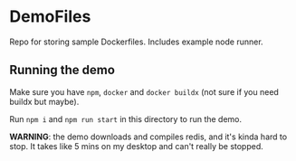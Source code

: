 # DemoFiles

Repo for storing sample Dockerfiles. Includes example node runner.

## Running the demo

Make sure you have `npm`, `docker` and `docker buildx` (not sure if you need buildx but maybe).

Run `npm i` and `npm run start` in this directory to run the demo.

**WARNING**: the demo downloads and compiles redis, and it's kinda hard to stop. It takes like 5 mins on my desktop and can't really be stopped.
